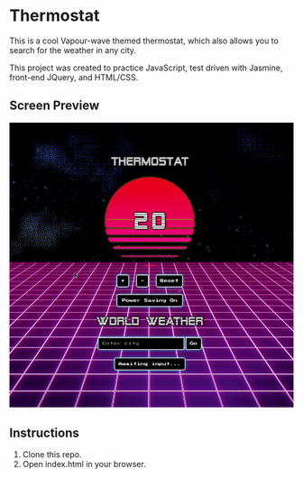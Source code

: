 # Thermostat

This is a cool Vapour-wave themed thermostat, which also allows you to search for the weather in any city.

This project was created to practice JavaScript, test driven with Jasmine, front-end JQuery, and HTML/CSS.

## Screen Preview

![Thermostat Demo](/images/thermostat_demo.gif)

## Instructions

1. Clone this repo.
2. Open index.html in your browser.
